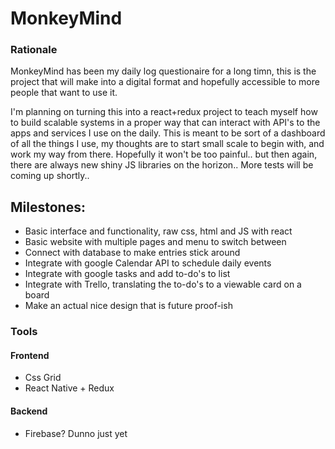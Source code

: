 # MonkeyMind
### Rationale
 MonkeyMind has been my daily log questionaire for a long timn, this is the project that will make into a digital format and hopefully accessible to more people that want to use it.

I'm planning on turning this into a react+redux project to teach myself how to build scalable systems in a proper way that can interact with API's to the apps and services I use on the daily. This is meant to be sort of a dashboard of all the things I use, my thoughts are to start small scale to begin with, and work my way from there.
Hopefully it won't be too painful.. but then again, there are always new shiny JS libraries on the horizon..
More tests will be coming up shortly..

## Milestones:
* Basic interface and functionality, raw css, html and JS with react
* Basic website with multiple pages and menu to switch between
* Connect with database to make entries stick around
* Integrate with google Calendar API to schedule daily events
* Integrate with google tasks and add to-do's to list
* Integrate with Trello, translating the to-do's to a viewable card on a board
* Make an actual nice design that is future proof-ish

### Tools
#### Frontend
* Css Grid
* React Native + Redux
#### Backend
* Firebase? Dunno just yet
